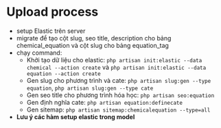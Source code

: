 # Upload process
- setup Elastic trên server
- migrate để tạo cột slug, seo title, description cho bảng chemical_equation và cột slug cho bảng equation_tag
- chạy command: 
    - Khởi tạo dữ liệu cho elastic: `php artisan init:elastic --data chemical --action create` và `php artisan init:elastic --data equation --action create`
    - Gen slug cho phương trình và cate: `php artisan slug:gen --type equation`, `php artisan slug:gen --type cate`
    - Gen seo title cho phương trình hóa học: `php artisan seo:equation`
    - Gen định nghĩa cate: `php artisan equation:definecate`
    - Gen sitemap: `php artisan sitemap:chemicalequation --type=all`
- **Lưu ý các hàm setup elastic trong model**
